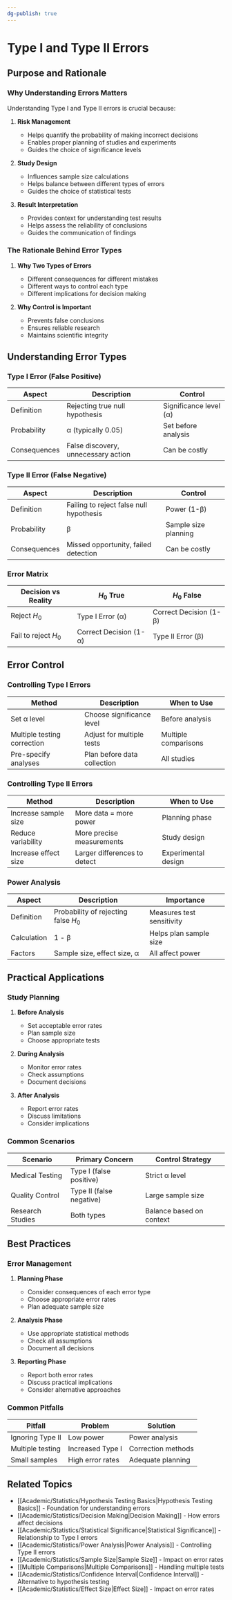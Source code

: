 ```yaml
---
dg-publish: true
---
```


# Type I and Type II Errors

## Purpose and Rationale

### Why Understanding Errors Matters
Understanding Type I and Type II errors is crucial because:

1. **Risk Management**
   * Helps quantify the probability of making incorrect decisions
   * Enables proper planning of studies and experiments
   * Guides the choice of significance levels

2. **Study Design**
   * Influences sample size calculations
   * Helps balance between different types of errors
   * Guides the choice of statistical tests

3. **Result Interpretation**
   * Provides context for understanding test results
   * Helps assess the reliability of conclusions
   * Guides the communication of findings

### The Rationale Behind Error Types

1. **Why Two Types of Errors**
   * Different consequences for different mistakes
   * Different ways to control each type
   * Different implications for decision making

2. **Why Control is Important**
   * Prevents false conclusions
   * Ensures reliable research
   * Maintains scientific integrity

## Understanding Error Types

### Type I Error (False Positive)

| Aspect | Description | Control |
|--------|-------------|---------|
| Definition | Rejecting true null hypothesis | Significance level (α) |
| Probability | α (typically 0.05) | Set before analysis |
| Consequences | False discovery, unnecessary action | Can be costly |

### Type II Error (False Negative)

| Aspect | Description | Control |
|--------|-------------|---------|
| Definition | Failing to reject false null hypothesis | Power (1-β) |
| Probability | β | Sample size planning |
| Consequences | Missed opportunity, failed detection | Can be costly |

### Error Matrix

| Decision vs Reality | $H_0$ True | $H_0$ False |
|-------------------|------------|-------------|
| Reject $H_0$ | Type I Error (α) | Correct Decision (1-β) |
| Fail to reject $H_0$ | Correct Decision (1-α) | Type II Error (β) |

## Error Control

### Controlling Type I Errors

| Method | Description | When to Use |
|--------|-------------|------------|
| Set α level | Choose significance level | Before analysis |
| Multiple testing correction | Adjust for multiple tests | Multiple comparisons |
| Pre-specify analyses | Plan before data collection | All studies |

### Controlling Type II Errors

| Method | Description | When to Use |
|--------|-------------|------------|
| Increase sample size | More data = more power | Planning phase |
| Reduce variability | More precise measurements | Study design |
| Increase effect size | Larger differences to detect | Experimental design |

### Power Analysis

| Aspect | Description | Importance |
|--------|-------------|------------|
| Definition | Probability of rejecting false $H_0$ | Measures test sensitivity |
| Calculation | 1 - β | Helps plan sample size |
| Factors | Sample size, effect size, α | All affect power |

## Practical Applications

### Study Planning

1. **Before Analysis**
   * Set acceptable error rates
   * Plan sample size
   * Choose appropriate tests

2. **During Analysis**
   * Monitor error rates
   * Check assumptions
   * Document decisions

3. **After Analysis**
   * Report error rates
   * Discuss limitations
   * Consider implications

### Common Scenarios

| Scenario | Primary Concern | Control Strategy |
|----------|----------------|------------------|
| Medical Testing | Type I (false positive) | Strict α level |
| Quality Control | Type II (false negative) | Large sample size |
| Research Studies | Both types | Balance based on context |

## Best Practices

### Error Management

1. **Planning Phase**
   * Consider consequences of each error type
   * Choose appropriate error rates
   * Plan adequate sample size

2. **Analysis Phase**
   * Use appropriate statistical methods
   * Check all assumptions
   * Document all decisions

3. **Reporting Phase**
   * Report both error rates
   * Discuss practical implications
   * Consider alternative approaches

### Common Pitfalls

| Pitfall | Problem | Solution |
|---------|---------|----------|
| Ignoring Type II | Low power | Power analysis |
| Multiple testing | Increased Type I | Correction methods |
| Small samples | High error rates | Adequate planning |

## Related Topics
* [[Academic/Statistics/Hypothesis Testing Basics\|Hypothesis Testing Basics]] - Foundation for understanding errors
* [[Academic/Statistics/Decision Making\|Decision Making]] - How errors affect decisions
* [[Academic/Statistics/Statistical Significance\|Statistical Significance]] - Relationship to Type I errors
* [[Academic/Statistics/Power Analysis\|Power Analysis]] - Controlling Type II errors
* [[Academic/Statistics/Sample Size\|Sample Size]] - Impact on error rates
* [[Multiple Comparisons\|Multiple Comparisons]] - Handling multiple tests
* [[Academic/Statistics/Confidence Interval\|Confidence Interval]] - Alternative to hypothesis testing
* [[Academic/Statistics/Effect Size\|Effect Size]] - Impact on error rates
